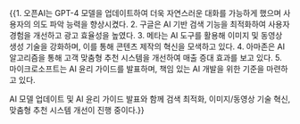 {{1. 오픈AI는 GPT-4 모델을 업데이트하여 더욱 자연스러운 대화를 가능하게 했으며 사용자의 의도 파악 능력을 향상시켰다. 2. 구글은 AI 기반 검색 기능을 최적화하여 사용자 경험을 개선하고 광고 효율성을 높였다. 3. 메타는 AI 도구를 활용해 이미지 및 동영상 생성 기술을 강화하며, 이를 통해 콘텐츠 제작의 혁신을 모색하고 있다. 4. 아마존은 AI 알고리즘을 통해 고객 맞춤형 추천 시스템을 개선하여 매출 증대 효과를 보고 있다. 5. 마이크로소프트는 AI 윤리 가이드를 발표하며, 책임 있는 AI 개발을 위한 기준을 마련하고 있다. 

AI 모델 업데이트 및 AI 윤리 가이드 발표와 함께 검색 최적화, 이미지/동영상 기술 혁신, 맞춤형 추천 시스템 개선이 진행 중이다.}}